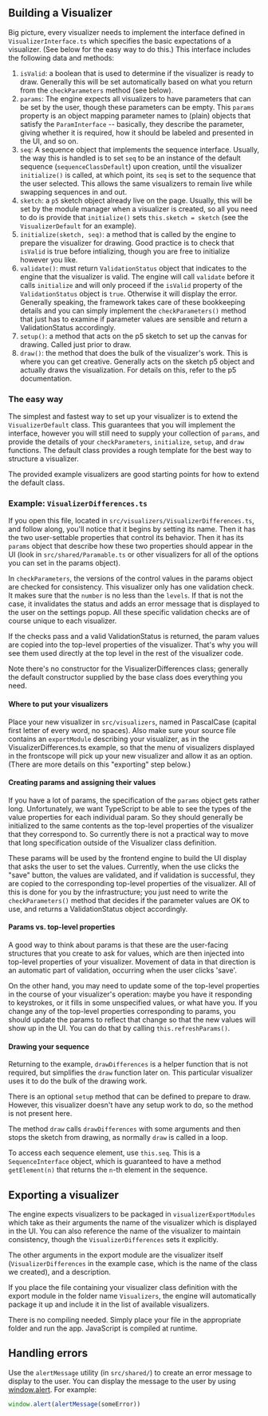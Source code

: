 ## Building a Visualizer

Big picture, every visualizer needs to implement the interface defined in
`VisualizerInterface.ts` which specifies the basic expectations of a
visualizer. (See below for the easy way to do this.) This interface includes
the following data and methods:

1. `isValid`: a boolean that is used to determine if the visualizer is ready
   to draw. Generally this will be set automatically based on what you return
   from the `checkParameters` method (see below).
2. `params`: The engine expects all visualizers to have parameters that can be
   set by the user, though these parameters can be empty. This `params`
   property is an object mapping parameter names to (plain) objects that
   satisfy the `ParamInterface` -- basically, they describe the parameter,
   giving whether it is required, how it should be labeled and presented in
   the UI, and so on.
3. `seq`: A sequence object that implements the sequence interface. Usually,
   the way this is handled is to set `seq` to be an instance of the default
   sequence (`sequenceClassDefault`) upon creation, until the visualizer
   `initialize()` is called, at which point, its `seq` is set to the sequence
   that the user selected. This allows the same visualizers to remain live
   while swapping sequences in and out.
4. `sketch`: a `p5` sketch object already live on the page. Usually, this will
   be set by the module manager when a visualizer is created, so all you need
   to do is provide that `initialize()` sets `this.sketch = sketch` (see the
   `VisualizerDefault` for an example).
5. `initialize(sketch, seq)`: a method that is called by the engine to prepare
   the visualizer for drawing. Good practice is to check that `isValid` is
   true before intializing, though you are free to initialize however you
   like.
6. `validate()`: must return `ValidationStatus` object that indicates to the
   engine that the visualizer is valid. The engine will call `validate` before
   it calls `initialize` and will only proceed if the `isValid` property of
   the `ValidationStatus` object is `true`. Otherwise it will display the
   error. Generally speaking, the framework takes care of these bookkeeping
   details and you can simply implement the `checkParameters()` method that
   just has to examine if parameter values are sensible and return a
   ValidationStatus accordingly.
7. `setup()`: a method that acts on the p5 sketch to set up the canvas for
   drawing. Called just prior to draw.
8. `draw()`: the method that does the bulk of the visualizer's work. This is
   where you can get creative. Generally acts on the sketch p5 object and
   actually draws the visualization. For details on this, refer to the p5
   documentation.

### The easy way

The simplest and fastest way to set up your visualizer is to extend the
`VisualizerDefault` class. This guarantees that you will implement the
interface, however you will still need to supply your collection of `params`,
and provide the details of your `checkParameters`, `initialize`, `setup`, and
`draw` functions. The default class provides a rough template for the best way
to structure a visualizer.

The provided example visualizers are good starting points for how to extend
the default class.

### Example: `VisualizerDifferences.ts`

If you open this file, located in `src/visualizers/VisualizerDifferences.ts`,
and follow along, you'll notice that it begins by setting its name. Then it
has the two user-settable properties that control its behavior. Then it has
its `params` object that describe how these two properties should appear in
the UI (look in `src/shared/Paramable.ts` or other visualizers for all of the
options you can set in the params object).

In `checkParameters`, the versions of the control values in the params object
are checked for consistency. This visualizer only has one validation check. It
makes sure that the `number` is no less than the `levels`. If that is not the
case, it invalidates the status and adds an error message that is displayed to
the user on the settings popup. All these specific validation checks are of
course unique to each visualizer.

If the checks pass and a valid ValidationStatus is returned, the param values
are copied into the top-level properties of the visualizer. That's why you
will see them used directly at the top level in the rest of the visualizer
code.

Note there's no constructor for the VisualizerDifferences class; generally the
default constructor supplied by the base class does everything you need.

#### Where to put your visualizers

Place your new visualizer in `src/visualizers`, named in PascalCase (capital
first letter of every word, no spaces). Also make sure your source file
contains an `exportModule` describing your visualizer, as in the
VisualizerDifferences.ts example, so that the menu of visualizers displayed in
the frontscope will pick up your new visualizer and allow it as an option.
(There are more details on this "exporting" step below.)

#### Creating params and assigning their values

If you have a lot of params, the specification of the `params` object gets
rather long. Unfortunately, we want TypeScript to be able to see the types of
the value properties for each individual param. So they should generally be
initialized to the same contents as the top-level properties of the visualizer
that they correspond to. So currently there is not a practical way to move
that long specification outside of the Visualizer class definition.

These params will be used by the frontend engine to build the UI display that
asks the user to set the values. Currently, when the use clicks the "save"
button, the values are validated, and if validation is successful, they are
copied to the corresponding top-level properties of the visualizer. All of
this is done for you by the infrastructure; you just need to write the
`checkParameters()` method that decides if the parameter values are OK to use,
and returns a ValidationStatus object accordingly.

#### Params vs. top-level properties

A good way to think about params is that these are the user-facing structures
that you create to ask for values, which are then injected into top-level
properties of your visualizer. Movement of data in that direction is an
automatic part of validation, occurring when the user clicks 'save'.

On the other hand, you may need to update some of the top-level properties in
the course of your visualizer's operation: maybe you have it responding to
keystrokes, or it fills in some unspecified values, or what have you. If you
change any of the top-level properties corresponding to params, you should
update the params to reflect that change so that the new values will show up
in the UI. You can do that by calling `this.refreshParams()`.

#### Drawing your sequence

Returning to the example, `drawDifferences` is a helper function that is not
required, but simplifies the `draw` function later on. This particular
visualizer uses it to do the bulk of the drawing work.

There is an optional `setup` method that can be defined to prepare to draw.
However, this visualizer doesn't have any setup work to do, so the method is
not present here.

The method `draw` calls `drawDifferences` with some arguments and then stops
the sketch from drawing, as normally `draw` is called in a loop.

To access each sequence element, use `this.seq`. This is a `SequenceInterface`
object, which is guaranteed to have a method `getElement(n)` that returns the
`n`-th element in the sequence.

## Exporting a visualizer

The engine expects visualizers to be packaged in `visualizerExportModules`
which take as their arguments the name of the visualizer which is displayed in
the UI. You can also reference the name of the visualizer to maintain
consistency, though the `VisualizerDifferences` sets it explicitly.

The other arguments in the export module are the visualizer itself
(`VisualizerDifferences` in the example case, which is the name of the class
we created), and a description.

If you place the file containing your visualizer class definition with the
export module in the folder name `Visualizers`, the engine will automatically
package it up and include it in the list of available visualizers.

There is no compiling needed. Simply place your file in the appropriate folder
and run the app. JavaScript is compiled at runtime.

## Handling errors

Use the `alertMessage` utility (in `src/shared/`) to create an error message
to display to the user. You can display the message to the user by using
[window.alert](https://developer.mozilla.org/en-US/docs/Web/API/Window/alert).
For example:

```typescript
window.alert(alertMessage(someError))
```
